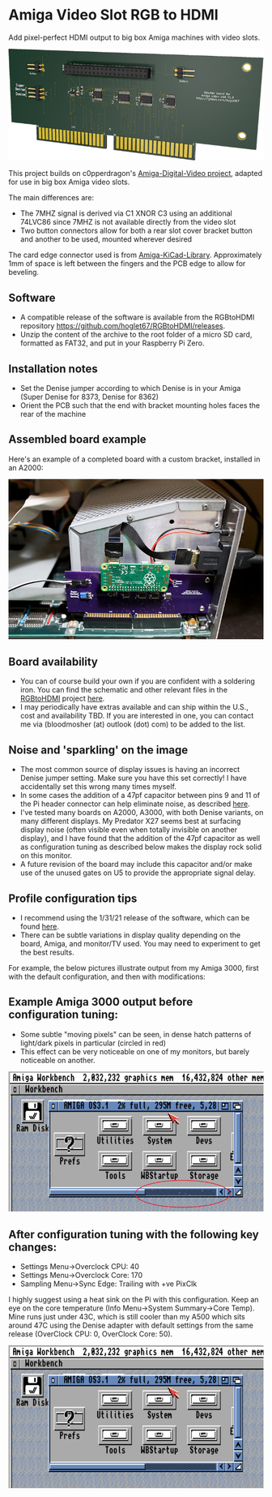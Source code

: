 # Amiga Video Slot RGB to HDMI

Add pixel-perfect HDMI output to big box Amiga machines with video slots.

![](Amiga-VideoSlot-RGBtoHDMI-3DRender2.png)

This project builds on c0pperdragon's [Amiga-Digital-Video project](https://github.com/c0pperdragon/Amiga-Digital-Video), adapted for use in big box Amiga video slots.

The main differences are:
- The 7MHZ signal is derived via C1 XNOR C3 using an additional 74LVC86 since 7MHZ is not available directly from the video slot
- Two button connectors allow for both a rear slot cover bracket button and another to be used, mounted wherever desired

The card edge connector used is from [Amiga-KiCad-Library](https://github.com/JustinBaldock/Amiga-KiCad-Library). Approximately 1mm of space is left between the fingers and the PCB edge to allow for beveling.


## Software
- A compatible release of the software is available from the RGBtoHDMI repository 
https://github.com/hoglet67/RGBtoHDMI/releases.
- Unzip the content of the archive to the root folder of a micro SD card, formatted as FAT32, and put in your Raspberry Pi Zero.

## Installation notes
- Set the Denise jumper according to which Denise is in your Amiga (Super Denise for 8373, Denise for 8362)
- Orient the PCB such that the end with bracket mounting holes faces the rear of the machine

## Assembled board example

Here's an example of a completed board with a custom bracket, installed in an A2000:

 ![](a2000-shot-1.jpg)

## Board availability
- You can of course build your own if you are confident with a soldering iron. You can find the schematic and other relevant files in the [RGBtoHDMI](https://github.com/hoglet67/RGBtoHDMI) project [here](https://github.com/hoglet67/RGBtoHDMI/tree/master/kicad_AmigaAdapter/VideoSlot/V1).
- I may periodically have extras available and can ship within the U.S., cost and availability TBD. If you are interested in one, you can contact me via (bloodmosher (at) outlook (dot) com) to be added to the list.

## Noise and 'sparkling' on the image
- The most common source of display issues is having an incorrect Denise jumper setting. Make sure you have this set correctly! I have accidentally set this wrong many times myself.
- In some cases the addition of a 47pf capacitor between pins 9 and 11 of the Pi header connector can help eliminate noise, as described [here](https://github.com/c0pperdragon/Amiga-Digital-Video/issues/41#issuecomment-793802678).
- I've tested many boards on A2000, A3000, with both Denise variants, on many different displays. My Predator X27 seems best at surfacing display noise (often visible even when totally invisible on another display), and I have found that the addition of the 47pf capacitor as well as configuration tuning as described below makes the display rock solid on this monitor.
- A future revision of the board may include this capacitor and/or make use of the unused gates on U5 to provide the appropriate signal delay.

## Profile configuration tips
- I recommend using the 1/31/21 release of the software, which can be found [here](https://github.com/hoglet67/RGBtoHDMI/releases/tag/20210131_20ce5f0).
- There can be subtle variations in display quality depending on the board, Amiga, and monitor/TV used. You may need to experiment to get the best results.

For example, the below pictures illustrate output from my Amiga 3000, first with the default configuration, and then with modifications:

## Example Amiga 3000 output before configuration tuning:
- Some subtle "moving pixels" can be seen, in dense hatch patterns of light/dark pixels in particular (circled in red)
- This effect can be very noticeable on one of my monitors, but barely noticeable on another.

![](a3k-config-before-tuning.png)

## After configuration tuning with the following key changes:
- Settings Menu->Overclock CPU: 40
- Settings Menu->Overclock Core: 170
- Sampling Menu->Sync Edge: Trailing with +ve PixClk

I highly suggest using a heat sink on the Pi with this configuration. Keep an eye on the core temperature (Info Menu->System Summary->Core Temp). Mine runs just under 43C, which is still cooler than my A500 which sits around 47C using the Denise adapter with default settings from the same release (OverClock CPU: 0, OverClock Core: 50).

![](a3k-config-after-tuning.png)